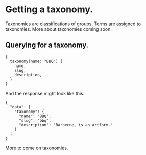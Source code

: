 # Getting a taxonomy.

Taxonomies are classifications of groups. Terms are assigned to taxonomies. More about taxonomies coming soon.

## Querying for a taxonomy.

```
{
  taxonomy(name: "BBQ") {
    name,
    slug,
    description,
  }
}
```

And the response might look like this.

```
{
  "data": {
    "taxonomy": {
      "name": "BBQ",
      "slug": "bbq",
      "description": "Barbecue, is an artform."
    }
  }
}
```

More to come on taxonomies.

